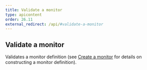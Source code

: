 ```yaml
---
title: Validate a monitor
type: apicontent
order: 26.11
external_redirect: /api/#validate-a-monitor
---
```

## Validate a monitor

Validates a monitor definition (see [Create a monitor][1] for details on constructing a monitor definition).

[1]: /api/#create-a-monitor
